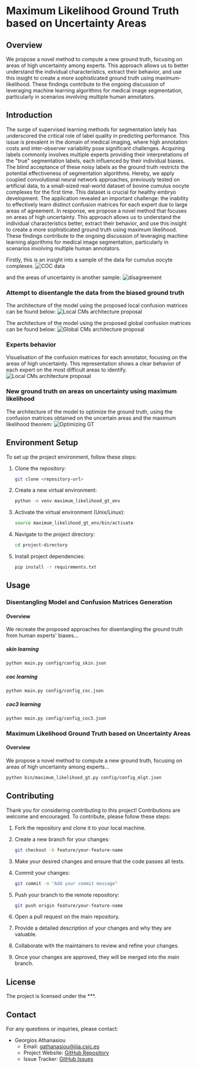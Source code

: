 # Maximum Likelihood Ground Truth based on Uncertainty Areas

## Overview

We propose a novel method to compute a new ground truth, focusing on areas of high uncertainty among experts.
This approach allows us to better understand the individual characteristics, extract their behavior, and use 
this insight to create a more sophisticated ground truth using maximum-likelihood. 
These findings contribute to the ongoing discussion of leveraging machine learning algorithms for medical image 
segmentation, particularly in scenarios involving multiple human annotators.

## Introduction

The surge of supervised learning methods for segmentation lately has underscored the critical role of label quality in predicting performance. 
This issue is prevalent in the domain of medical imaging, where high annotation costs and inter-observer variability pose significant challenges. 
Acquiring labels commonly involves multiple experts providing their interpretations of the "true" segmentation labels, each influenced by their individual biases. 
The blind acceptance of these noisy labels as the ground truth restricts the potential effectiveness of segmentation algorithms. 
Hereby, we apply coupled convolutional neural network approaches, previously tested on artificial data, to a small-sized real-world dataset of bovine cumulus oocyte complexes for the first time. This dataset is crucial for healthy embryo development. 
The application revealed an important challenge: the inability to effectively learn distinct confusion matrices for each expert due to large areas of agreement.
In response, we propose a novel method that focuses on areas of high uncertainty. 
This approach allows us to understand the individual characteristics better, extract their behavior, and use this insight to create a more sophisticated ground truth using maximum likelihood. 
These findings contribute to the ongoing discussion of leveraging machine learning algorithms for medical image segmentation, particularly in scenarios involving multiple human annotators.

Firstly, this is an insight into a sample of the data for cumulus oocyte complexes.
![COC data](figures/data.png)

and the areas of uncertainty in another sample:
![disagreement](figures/uncertainty_examples_2.png)

### Attempt to disentangle the data from the biased ground truth

The architecture of the model using the proposed local confusion matrices can be found below:
![Local CMs architecture proposal](figures/local_ARCH.png)

The architecture of the model using the proposed global confusion matrices can be found below:
![Global CMs architecture proposal](figures/global_ARCH.png)

### Experts behavior

Visualisation of the confusion matrices for each annotator, focusing on the areas of high uncertainty. This representation shows a clear behavior of each expert on the most difficult areas to identify.
![Local CMs architecture proposal](figures/CMSs_horizontal.png)

### New ground truth on areas on uncertainty using maximum likelihood

The architecture of the model to optimize the ground truth, using the confusion matrices obtained on the uncertain areas and the maximum likelihood theorem:
![Optimizing GT](figures/Optimizing_GT.png)

## Environment Setup

To set up the project environment, follow these steps:

1. Clone the repository:

   ```bash
   git clone <repository-url>

2. Create a new virtual environment:

   ```bash
   python -m venv maximum_likelihood_gt_env

3. Activate the virtual environment (Unix/Linux):

   ```bash
   source maximum_likelihood_gt_env/bin/activate
   
4. Navigate to the project directory:

   ```bash
   cd project-directory
   
5. Install project dependencies:

   ```bash
   pip install -r requirements.txt

## Usage

### Disentangling Model and Confusion Matrices Generation

#### Overview

We recreate the proposed approaches for disentangling the ground truth from human experts' biases...

##### skin learning
```bash
python main.py config/config_skin.json
```

##### coc learning
```bash
python main.py config/config_coc.json
```

##### coc3 learning
```bash
python main.py config/config_coc3.json
```

### Maximum Likelihood Ground Truth based on Uncertainty Areas

#### Overview

We propose a novel method to compute a new ground truth, focusing on areas of high uncertainty among experts...

```bash
python bin/maximum_likelihood_gt.py config/config_mlgt.json
```

## Contributing

Thank you for considering contributing to this project! Contributions are welcome and encouraged. To contribute, please follow these steps:

1. Fork the repository and clone it to your local machine.
2. Create a new branch for your changes:

   ```bash
   git checkout -b feature/your-feature-name
   ```

3. Make your desired changes and ensure that the code passes all tests.
4. Commit your changes:

   ```bash
   git commit -m "Add your commit message"
   ```

5. Push your branch to the remote repository:

   ```bash
   git push origin feature/your-feature-name
   ```

6. Open a pull request on the main repository.
7. Provide a detailed description of your changes and why they are valuable.
8. Collaborate with the maintainers to review and refine your changes.
9. Once your changes are approved, they will be merged into the main branch.



## License

The project is licensed under the ***.

## Contact

For any questions or inquiries, please contact:

- Georgios Athanasiou
  - Email: gathanasiou@iiia.csic.es
  - Project Website: [GitHub Repository](https://github.com/ga83wuw/maximum_likelihood_gt)
  - Issue Tracker: [GitHub Issues](https://github.com/ga83wuw/maximum_likelihood_gt/issues)


   

